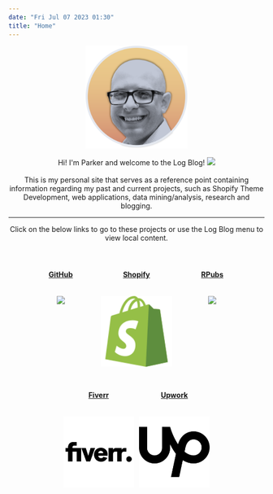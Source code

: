 ```yaml
---
date: "Fri Jul 07 2023 01:30"
title: "Home"
---
```


<style>
img.thumb {
  width: 100%;
  height: auto;
  margin-top: 15px;
}
.content:hover {
  box-shadow: 0 3px 10px rgb(0 0 0 / 0.5);
  border: 2px solid black;
}

.content {
  height: auto;
  width: 30%;
  padding: 5px;
  border: none;
  border-radius: 2px;
  margin: 5px 0px;
  position: relative;
}
.content::before,
.content::after {
  --scale: 0;
  position: absolute;
  top: -0.25rem;
  left: 50%;
  transform: translateX(-50%) translateY(-100%) scale(var(--scale));
  transform-origin: bottom center;
  transition: 200ms transform;
}

.content::before {
  content: attr(data-tooltip);
  width: max-content;
  max-width: 75%;
  height: auto;
  padding: 0.5rem;
  border-radius: 2px;
  border: 1px solid black;
  box-shadow: 0 3px 10px rgb(0 0 0 / 0.5);
  text-align: center;
  font-size: 11px;
  background: white;
  color: black;
}

.content:hover::before {
  --scale: 1;
}
a {
  border-bottom: none !important;
}
.flex-container{
    display:flex;
    flex-flow: row wrap;
    justify-content: center;
    margin: 20px;
}
h4#img-title {
  padding-top: 5px !important;
}
</style>

<div align="center">
  <img alt="avatar" src="avatar_me.png" width="200" >
  <p>
    Hi! I'm Parker and welcome to the Log Blog! <img src="https://media.giphy.com/media/hvRJCLFzcasrR4ia7z/giphy.gif" width="25px">
    <br/><br/>
    This is my personal site that serves as a reference point containing
    information regarding my past and current projects, such as Shopify Theme Development,
    web applications, data mining/analysis, research and blogging.
  </p>
  <hr>
  <p>
    Click on the below links to go to these projects or use the Log Blog menu to view local
    content.
  </p>
  <div class="flex-container">
    <div class="content" data-tooltip="GitHub is a code hosting platform for version control and collaboration.">
      <a href="https://github.com/alanoakes">
      <h4 id="img-title">GitHub</h4>
        <img src="https://cdn.jsdelivr.net/gh/devicons/devicon/icons/github/github-original.svg" class="thumb" />
      </a>
    </div>
    <div class="content" data-tooltip="Shopify is a user-friendly e-commerce platform that helps small businesses build an online store and sell online through one streamlined dashboard.">
      <a href="about:blank">
      <h4 id="img-title">Shopify</h4>
        <img src="shopify.svg" class="thumb" />
      </a>
    </div>
    <div class="content" data-tooltip="Rpubs is an open publishing platform for HTML documents produced using RMarkdown from within RStudio ...">
      <a href="https://rpubs.com/alanoakes/">
      <h4 id="img-title">RPubs</h4>
        <img src="https://cdn.jsdelivr.net/gh/devicons/devicon/icons/rstudio/rstudio-original.svg" class="thumb" />
      </a>
    </div>
    <div class="content" data-tooltip="... is considered a 'micro-task' site, where you can do relatively quick, small one-off tasks which they call 'gigs.'">
      <a href="about:blank">
      <h4 id="img-title">Fiverr</h4>
        <img src="fiverr.svg" class="thumb" />
      </a>
    </div>
    <div class="content" data-tooltip="Upwork is an online freelance marketplace. Clients come to the platform to look for freelance talent to work on their projects.">
      <a href="about:blank">
      <h4 id="img-title">Upwork</h4>
        <img src="upwork.svg" class="thumb" />
      </a>
    </div>
  </div>

  </p>
</div>
